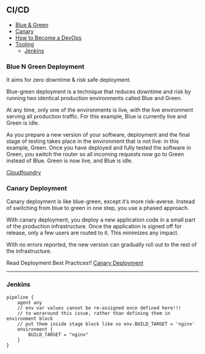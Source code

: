 ## CI/CD

- [Blue & Green](#blue-n-green-deployment)
- [Canary](#canary-deployment)
- [How to Become a DevOps](https://medium.com/@devfire/how-to-become-a-devops-engineer-in-six-months-or-less-part-2-configure-a2dfc11f6f7d)
- [Tooling](#tooling)
  - [Jenkins](#jenkins)

### Blue N Green Deployment
It aims for zero downtime & risk safe deployment.

Blue-green deployment is a technique that reduces downtime and risk by running two identical production environments called Blue and Green.

At any time, only one of the environments is live, with the live environment serving all production traffic. For this example, Blue is currently live and Green is idle.

As you prepare a new version of your software, deployment and the final stage of testing takes place in the environment that is not live: in this example, Green. Once you have deployed and fully tested the software in Green, you switch the router so all incoming requests now go to Green instead of Blue. Green is now live, and Blue is idle.

[Cloudfoundry](https://docs.cloudfoundry.org/devguide/deploy-apps/blue-green.html)

### Canary Deployment
Canary deployment is like blue-green, except it’s more risk-averse. Instead of switching from blue to green in one step, you use a phased approach.

With canary deployment, you deploy a new application code in a small part of the production infrastructure. Once the application is signed off for release, only a few users are routed to it. This minimizes any impact.

With no errors reported, the new version can gradually roll out to the rest of the infrastructure.

Read Deployment Best Practices!!
[Canary Deployment](https://dev.to/mostlyjason/intro-to-deployment-strategies-blue-green-canary-and-more-3a3)

---

### Jenkins

```jenkinsfile
pipeline {
    agent any
    // env var values cannot be re-assigned once defined here!!!
    // to woraround this issue, rather than defining them in environment block
    // put them inside stage block like so env.BUILD_TARGET = 'nginx'
    environment {
        BUILD_TARGET = "nginx"
    }
}


```


